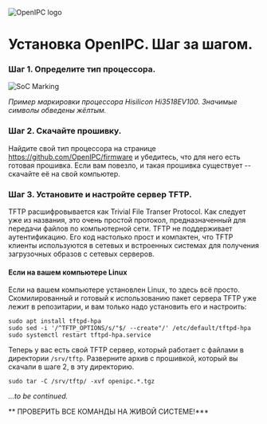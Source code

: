 ![OpenIPC logo][logo]

Установка OpenIPC. Шаг за шагом.
================================

### Шаг 1. Определите тип процессора.

![SoC Marking](../images/soc-hisilicon.jpg)

_Пример маркировки процессора Hisilicon Hi3518EV100. Значимые символы обведены жёлтым._

### Шаг 2. Скачайте прошивку.

Найдите свой тип процессора на странице <https://github.com/OpenIPC/firmware> и убедитесь, что для него есть готовая прошивка.
Если вам повезло, и такая прошивка существует -- скачайте её на свой компьютер.

### Шаг 3. Установите и настройте сервер TFTP.

TFTP расшифровывается как Trivial File Transer Protocol. Как следует уже из
названия, это очень простой протокол, предназначенный для передачи файлов по
компьютерной сети. TFTP не поддерживает аутентификацию. Его код настолько прост
и компактен, что TFTP клиенты используются в сетевых и встроенных системах для
получения загрузочных образов с сетевых серверов.

#### Если на вашем компьютере Linux

Если на вашем компьютере установлен Linux, то здесь всё просто. Скомилированный
и готовый к использованию пакет сервера TFTP уже лежит в репозитарии, и вам
только надо установить его и настроить:

```
sudo apt install tftpd-hpa
sudo sed -i '/^TFTP_OPTIONS/s/"$/ --create"/' /etc/default/tftpd-hpa
sudo systemctl restart tftpd-hpa.service
```

Теперь у вас есть свой TFTP сервер, который работает с файлами в директории
`/srv/tftp`. Разверните архив с прошивкой, который вы скачали в шаге 2, в
эту директорию.

```
sudo tar -C /srv/tftp/ -xvf openipc.*.tgz
```


_...to be continued._


** ПРОВЕРИТЬ ВСЕ КОМАНДЫ НА ЖИВОЙ СИСТЕМЕ!***



[logo]: https://cdn.themactep.com/images/logo_openipc.png
